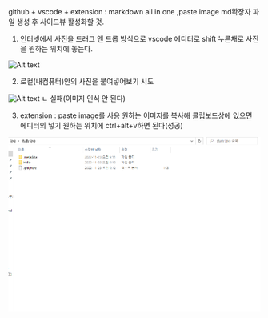 github + vscode + extension : markdown all in one
  ,paste image
md확장자 파일 생성 후 사이드뷰 활성화할 것.

1. 인터넷에서 사진을 드래그 앤 드롭 방식으로 vscode 에디터로 
   shift 누른채로 사진을 원하는 위치에 놓는다. 


![Alt text](https://github.com/yzhang-gh/vscode-markdown/raw/master/images/image-completions.png)

2. 로컬(내컴퓨터)안의 사진을 붙여넣어보기 시도

![Alt text](../../capture.PNG)
 ㄴ 실패(이미지 인식 안 된다)

3. extension : paste image를 사용
   원하는 이미지를 복사해 클립보드상에 있으면
   에디터의 넣기 원하는 위치에 ctrl+alt+v하면 된다(성공)
   
![](2022-12-05-18-51-21.png)
